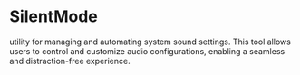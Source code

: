# SilentMode
utility for managing and automating system sound settings. This tool allows users to control and customize audio configurations, enabling a seamless and distraction-free experience. 
